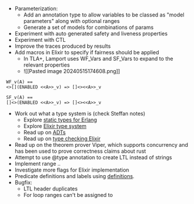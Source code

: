 - Parameterization:
	- Add an annotation type to allow variables to be classed as "model parameters" along with optional ranges
	- Generate a set of models for combinations of params
- Experiment with auto generated safety and liveness properties
- Experiment with CTL
- Improve the traces produced by results
- Add macros in Elixir to specify if fairness should be applied
	- In TLA+, Lamport uses WF_Vars and SF_Vars to expand to the relevant properties
	- ![[Pasted image 20240515174608.png]]
```
WF_v(A) == 
<>[](ENABLED <<A>>_v) => []<><<A>>_v

SF_v(A) ==
[]<>(ENABLED <<A>>_v) => []<><<A>>_v
```

- Work out what a type system is (check Steffan notes)
	- Explore [static types for Erlang](https://github.com/WhatsApp/eqwalizer)
	- Explore [Elixir type system](https://www.irif.fr/_media/users/gduboc/elixir-types.pdf)
	- Read up on [ADTs](https://medium.com/@tssovi/abstract-data-type-adt-in-python-33e6ce1f961e#:~:text=What%20is%20ADT%3F,totally%20hidden%20from%20the%20user.)
	- Read up on [type checking Elixir](https://www.erlang-solutions.com/blog/type-checking-erlang-and-elixir/)
- Read up on the theorem prover Viper, which supports concurrency and has been used to prove correctness claims about rust 
- Attempt to use @type annotation to create LTL instead of strings
- Implement range ..
- Investigate more flags for Elixir implementation
- Predicate definitions and labels using [definitions](https://spinroot.com/spin/Man/ltl.html). 
- Bugfix:
	- LTL header duplicates
	- For loop ranges can't be assigned to